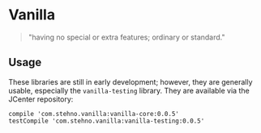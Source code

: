# Vanilla

> "having no special or extra features; ordinary or standard."

## Usage

These libraries are still in early development; however, they are generally usable, especially the `vanilla-testing` library. They are available via
the JCenter repository:

    compile 'com.stehno.vanilla:vanilla-core:0.0.5'
    testCompile 'com.stehno.vanilla:vanilla-testing:0.0.5'




